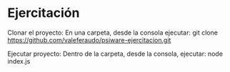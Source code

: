 # Ejercitación

Clonar el proyecto:
En una carpeta, desde la consola ejecutar: git clone https://github.com/valeferaudo/psiware-ejercitacion.git

Ejecutar proyecto:
Dentro de la carpeta, desde la consola, ejecutar: node index.js
